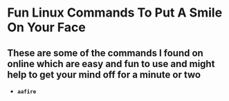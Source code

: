 # **Fun Linux Commands To Put A Smile On Your Face**

## These are some of the commands I found on online which are easy and fun to use and might help to get your mind off for a minute or two
* <code>**aafire**</code>
